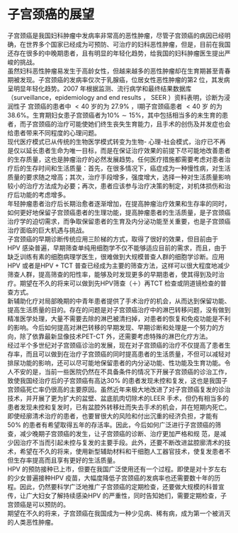 # 子宫颈癌的展望  
子宫颈癌是我国妇科肿瘤中发病率非常高的恶性肿瘤，尽管子宫颈癌的病因已经明确，在世界多个国家已经成为可预防、可治疗的妇科恶性肿瘤，但是，目前在我国还存在很多的中晚期患者，且有明显的年轻化趋势，给我国的妇科肿瘤医生提出严峻的挑战。  
虽然妇科恶性肿瘤易发生于高龄女性，但越来越多的恶性肿瘤却在生育期甚至青春期被发现。子宫颈癌的发病率仅次于乳腺癌，位居女性恶性肿瘤的第2 位，其发病呈明显年轻化趋势。2007 年根据监测、流行病学和最终结果数据库（surveillance，epidemiology and end results ， SEER ）资料表明，诊断为浸润性子 宫颈癌的患者中 $<40$  岁的为 $27.9\%$ ，Ⅰ期子宫颈癌患者 $<40$  岁 的为$38.6\%$。生育期妇女患子宫颈癌者为$10\%\sim15\%$，其中包括相当多的未生育的患者，而子宫颈癌的治疗可能使她们终生丧失生育能力，且手术的创伤及并发症也会给患者带来不同程度的心理问题。  
现代医疗模式已从传统的生物医学模式转变为生物- 心理-社会模式，治疗已不再是仅以延长患者生命为唯一目标，而是在保证治疗效果的前提下尽可能地改善患者的生存质量，这也是肿瘤治疗的必然发展趋势。任何医疗措施都需要考虑对患者治疗后的生存时间和生活质量：首先，在很多情况下，癌症成为一种慢性病，对生活质量的要求随之增高；其次，治疗手段增多，强度增大，选择一种对生活质量影响较小的治疗方法成为必要；再次，患者应该参与治疗决策的制定，对机体损伤和治疗后功能的考虑增多。  
年轻肿瘤患者治疗后长期治愈者逐渐增加，在提高肿瘤治疗效果和生存率的同时，如何更好地保留子宫颈癌患者的生理功能，提高肿瘤患者的生活质量，是子宫颈癌治疗学的迫切需求，而争取保留患者的生育及内分泌功能至关重要，也是子宫颈癌治疗面临的巨大机遇与挑战。  
子宫颈癌的早期诊断传统应用三阶梯的方式，取得了很好的效果，但目前由于HPV 感染普遍，早期筛查单纯用细胞学不仅不能够适应目前的需求，而且，由于缺乏训练有素的细胞病理学医生，很难做到大规模普查人群的细胞学诊断。应用HPV 或者是$\scriptstyle{\mathrm{HPV+TCT}}$ 普查已经成为主要的筛查方法，这样可以很大程度地减少筛查人群，提高筛查的阳性率，能够及时发现更多的早期患者，使其得到及时治疗。期望在不久的将来可以做到先HPV筛查（＋）再TCT 检查或阴道镜检查的普查方式。  
新辅助化疗对局部晚期的中青年患者提供了手术治疗的机会，从而达到保留功能、提高生活质量的目的。存在的问题是对子宫颈癌治疗中的淋巴转移问题，没有做到精准医学处理，大量不需要去除的淋巴被清扫掉，对患者的恢复和免疫功能是不利的影响。今后如何提高对淋巴转移的早期发现、早期诊断和处理是一个努力的方向，除了依靠最新显像技术PET-CT 外，还需要考虑特殊的淋巴化疗方法。  
经过半个多世纪对子宫颈癌诊治的发展，现在对子宫颈癌的治疗不仅提高了患者生存率，而且可以做到在治疗子宫颈癌的同时提高患者的生活质量，不但可以减轻对排尿功能的影响，还可以尽可能地保留患者的内分泌功能、性功能及生育功能。令人不安的是，当前一些医院仍然在不具备条件的情况下开展子宫颈癌的诊治工作，致使我国经治疗后的子宫颈癌有高达$30\%$ 的患者发现未控和复发，这也是我国子宫颈癌死亡率仍很高的主要原因。虽然近年来极大地改进了对子宫颈癌复发的诊治技术，并开展了更为扩大的盆壁、盆底肌肉切除术的LEER 手术，但仍有相当多的患者发现未控和复发时，已有盆腔外转移灶而失去手术的机会，并在短期内死亡。即使经廓清术治疗的患者，也要冒很大的风险和付出沉重的经济负担，才能有$50\%$ 的患者有希望取得五年的存活率。因此，今后如何广泛进行子宫颈癌的筛查，减少晚期子宫颈癌的发生，让子宫颈癌的诊断、治疗更加严格和规 范，是减少因治疗不当而引起未控与复发的主要手段。此外，还要不断改进盆腔廓清术的技术，希望在不久的将来，使用新型辅助材料和干细胞人工器官技术，使复发患者不但生存率提高而且享有更好的生活质量。  
HPV 的预防接种已上市，但要在我国广泛使用还有一个过程。即使是对十岁左右的少女普遍接种HPV 疫苗，大幅度降低子宫颈癌的发病率也还需要数十年的历程。因此，仍然要科学广泛地推广子宫颈癌的定期检查，还要做大规模的科普宣传，让广大妇女了解持续感染HPV 的严重性，同时告知她们，需要定期检查，子宫颈癌是可以预防的。  
期望在不久的将来，子宫颈癌在我国成为一种少见病、稀有病，成为第一个被消灭的人类恶性肿瘤。  